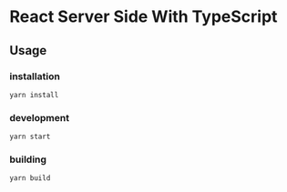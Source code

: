 # React Server Side With TypeScript

## Usage

### installation

`yarn install`

### development

`yarn start`

### building

`yarn build`
